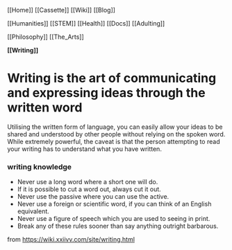 [[Home]]
[[Cassette]]
[[Wiki]]
[[Blog]]

[[Humanities]]
[[STEM]]
[[Health]]
[[Docs]]
[[Adulting]]

[[Philosophy]]
[[The_Arts]]

**[[Writing]]**
# Writing is the art of communicating and expressing ideas through the written word
Utilising the written form of language, you can easily allow your ideas to be shared and understood by other people without relying on the spoken word. While extremely powerful, the caveat is that the person attempting to read your writing has to understand what you have written.

### writing knowledge
-   Never use a long word where a short one will do.
-   If it is possible to cut a word out, always cut it out.
-   Never use the passive where you can use the active.
-   Never use a foreign or scientific word, if you can think of an English equivalent.
-   Never use a figure of speech which you are used to seeing in print.
-   Break any of these rules sooner than say anything outright barbarous.

from https://wiki.xxiivv.com/site/writing.html